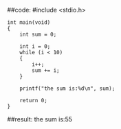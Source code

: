 ##code:
#include <stdio.h>

	int main(void)
	{
		int sum = 0;
	
		int i = 0;
		while (i < 10)
		{
			i++;
			sum += i;	
		}

		printf("the sum is:%d\n", sum);

		return 0;
	}

##result:
	the sum is:55

